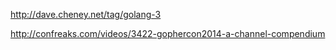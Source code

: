 http://dave.cheney.net/tag/golang-3

http://confreaks.com/videos/3422-gophercon2014-a-channel-compendium
